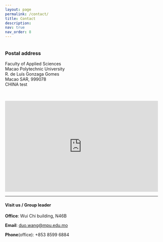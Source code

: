 ```yaml
---
layout: page
permalink: /contact/
title: Contact
description: 
nav: true
nav_order: 8
---
```


<div style="display: flex; flex-wrap: wrap; gap: 2rem; align-items: flex-start;">

  <!-- 左侧：地址 -->
  <div style="flex: 1; min-width: 280px;">
    <h3><strong> Postal address </strong></h3>
    <p>
    Faculty of Applied Sciences <br>
    Macao Polytechnic University <br>
    R. de Luís Gonzaga Gomes <br>
    Macao SAR, 999078 <br>
    CHINA test <br>  
    </p>
  </div>

  <!-- 右侧：地图 -->
  <div style="flex: 1; min-width: 300px;">
    <iframe 
      src="https://www.google.com/maps/embed?pb=!1m18!1m12!1m3!1d3694.225190427038!2d113.54926717599878!3d22.193546746754983!2m3!1f0!2f0!3f0!3m2!1i1024!2i768!4f13.1!3m3!1m2!1s0x34017add184cf6cf%3A0xf2a64ab289d8fbae!2sMacao%20Polytechnic%20University!5e0!3m2!1sen!2sse!4v1743737061971!5m2!1sen!2sse" 
      width="100%" height="300" style="border:0;" 
      allowfullscreen="" loading="lazy" 
      referrerpolicy="no-referrer-when-downgrade">
    </iframe>
  </div>

</div>


---

#### **Visit us / Group leader**

**Office**: Wui Chi building, N46B

**Email**: <duo.wang@mpu.edu.mo>

**Phone**(office): +853 8599 6884
